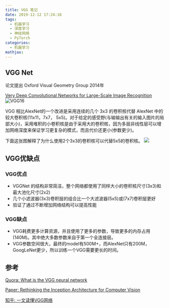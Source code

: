 ```yaml
---
title: VGG 笔记
date: 2019-12-12 17:24:16
tags:
  - 机器学习
  - 深度学习
  - 神经网络
  - PyTorch
categories:
  - 机器学习
mathjax:
---
```

## VGG Net

论文提出 Oxford Visual Geometry Group 2014年

[Very Deep Convolutional Networks for Large-Scale Image Recognition](https://arxiv.org/pdf/1409.1556.pdf%20http://arxiv.org/abs/1409.1556.pdf)
![VGG16](https://i.loli.net/2019/12/12/ovMdYrGBi5Kf8UP.png)

VGG 相比AlexNet的一个改进是采用连续的几个 3x3 的卷积核代替 AlexNet 中的较大卷积核(11x11，7x7， 5x5)。对于给定的感受野(与输输出有关的输入图片的局部大小)，采用堆积的小卷积核是由于采用大的卷积核，因为多层非线性层可以增加网络深度来保证学习更复杂的模式，而且代价还更小(参数更少)。


下面这张图解释了为什么使用2个3x3的卷积核可以代替5x5的卷积核。
![](https://i.loli.net/2019/12/15/5DX4at7R18HwAJ2.png)


## VGG优缺点

### VGG优点
* VGGNet 的结构非常简洁，整个网络都使用了同样大小的卷积核尺寸(3x3)和最大池化尺寸(2x2)
* 几个小滤波器(3x3)卷积层的组合比一个大滤波器(5x5)或(7x7)卷积层更好
* 验证了通过不断增加网络结构可以提高性能

### VGG缺点
* VGG耗费更多计算资源，并且使用了更多的参数，导致更多的内存占用(140M)。其中绝大多数参数来自于第一个全连接层。
* VGG参数空间很大，最终的model有500M+，而AlexNet只有200M，GoogLeNet更少，所以训练一个VGG需要更长的时间。
## 参考

[Quora: What is the VGG neural network](https://www.quora.com/What-is-the-VGG-neural-network)


[Paper: Rethinking the Inception Architecture for Computer Vision](https://www.cv-foundation.org/openaccess/content_cvpr_2016/papers/Szegedy_Rethinking_the_Inception_CVPR_2016_paper.pdf)

[知乎: 一文读懂VGG网络](https://zhuanlan.zhihu.com/p/41423739)
